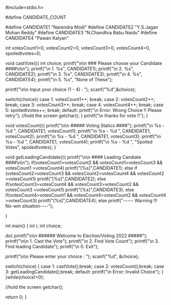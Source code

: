 #include<stdio.h>

#define CANDIDATE_COUNT

#define CANDIDATE1 "Narendra Modi"
#define CANDIDATE2 "Y.S.Jagan Mohan Reddy"
#define CANDIDATE3 "N.Chandhra Babu Naidu"
#define CANDIDATE4 "Pawan Kalyan"

int votesCount1=0, votesCount2=0, votesCount3=0, votesCount4=0, spoiledtvotes=0;

void castVote(){
int choice;
printf("\n\n ### Please choose your Candidate ####\n\n");
printf("\n 1. %s", CANDIDATE1);
printf("\n 2. %s", CANDIDATE2);
printf("\n 3. %s", CANDIDATE3);
printf("\n 4. %s", CANDIDATE4);
printf("\n 5. %s", "None of These");

printf("\n\n Input your choice (1 - 4) : ");
scanf("%d",&choice);

switch(choice){
    case 1: votesCount1++; break;
    case 2: votesCount2++; break;
    case 3: votesCount3++; break;
    case 4: votesCount4++; break;
    case 5: spoiledtvotes++; break;
    default: printf("\n Error: Wrong Choice !! Please retry");
             //hold the screen
             getchar();
}
printf("\n thanks for vote !!");
}

void votesCount(){
printf("\n\n ##### Voting Statics ####");
printf("\n %s - %d ", CANDIDATE1, votesCount1);
printf("\n %s - %d ", CANDIDATE1, votesCount2);
printf("\n %s - %d ", CANDIDATE1, votesCount3);
printf("\n %s - %d ", CANDIDATE1, votesCount4);
printf("\n %s - %d ", "Spoiled Votes", spoiledtvotes);
}

void getLeadingCandidate(){
    printf("\n\n  #### Leading Candiate ####\n\n");
    if(votesCount1>votesCount2 && votesCount1>votesCount3 && votesCount1 >votesCount4)
    printf("[%s]",CANDIDATE1);
    else if (votesCount2>votesCount3 && votesCount2>votesCount4 && votesCount2 >votesCount1)
    printf("[%s]",CANDIDATE2);
    else if(votesCount3>votesCount4 && votesCount3>votesCount2 && votesCount3 >votesCount1)
    printf("[%s]",CANDIDATE3);
    else if(votesCount4>votesCount1 && votesCount4>votesCount2 && votesCount4 >votesCount3)
    printf("[%s]",CANDIDATE4);
    else
    printf("----- Warning !!! No-win situation----");



}

int main()
{
int i;
int choice;

do{
printf("\n\n ###### Welcome to Election/Voting 2022 #####");
printf("\n\n 1. Cast the Vote");
printf("\n 2. Find Vote Count");
printf("\n 3. Find leading Candidate");
printf("\n 0. Exit");

printf("\n\n Please enter your choice : ");
scanf("%d", &choice);

switch(choice)
{
case 1: castVote();break;
case 2: votesCount();break;
case 3: getLeadingCandidate();break;
default: printf("\n Error: Invalid Choice");
}
}while(choice!=0);

//hold the screen
getchar();

return 0;
}

